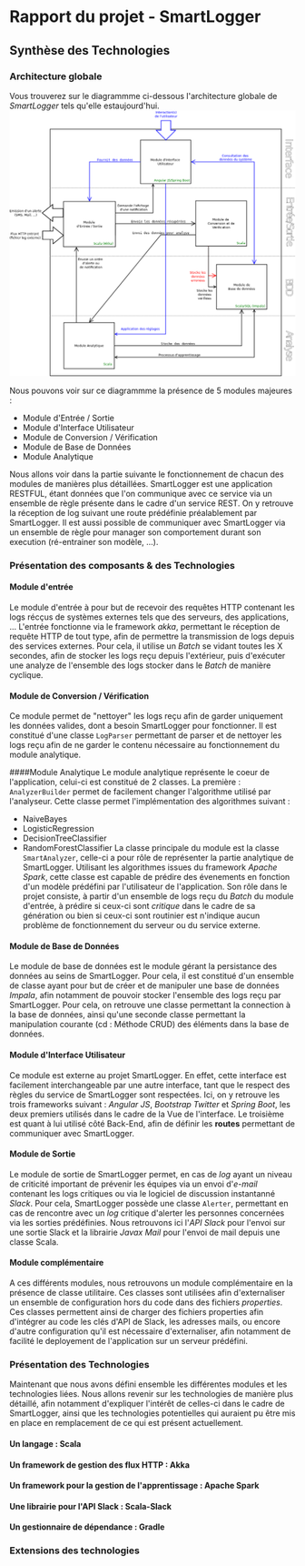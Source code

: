 # Rapport du projet - SmartLogger

## Synthèse des Technologies
### Architecture globale 
Vous trouverez sur le diagrammme ci-dessous l'architecture globale de _SmartLogger_ tels qu'elle estaujourd'hui.
![Présentation de l'architecture globale statique de SmartLogger](imgs/20170515-131351.png  "Architecture Globale de SmartLogger")

Nous pouvons voir sur ce diagrammme la présence de 5 modules majeures :
- Module d'Entrée / Sortie
- Module d'Interface Utilisateur
- Module de Conversion / Vérification
- Module de Base de Données
- Module Analytique

Nous allons voir dans la partie suivante le fonctionnement de chacun des modules de manières plus détaillées.
SmartLogger est une application RESTFUL, étant données que l'on communique avec ce service via un ensemble de règle présente dans le cadre d'un service REST.
On y retrouve la réception de log suivant une route prédéfinie préalablement par SmartLogger. Il est aussi possible de communiquer avec SmartLogger via un ensemble de règle pour manager son comportement durant son execution (ré-entrainer son modèle, ...).

### Présentation des composants & des Technologies
#### Module d'entrée
Le module d'entrée à pour but de recevoir des requêtes HTTP contenant les logs récçus de systèmes externes tels que des serveurs, des applications, ...
L'entrée fonctionne via le framework _akka_, permettant le réception de requête HTTP de tout type, afin de permettre la transmission de logs depuis des services externes.
Pour cela, il utilise un _Batch_  se vidant toutes les X secondes, afin de stocker les logs reçu depuis l'extérieur, puis d'exécuter une analyze de l'ensemble des logs stocker dans le _Batch_ de manière cyclique.

#### Module de Conversion / Vérification
Ce module permet de "nettoyer" les logs reçu afin de garder uniquement les données valides, dont a besoin SmartLogger pour fonctionner. Il est constitué d'une classe `LogParser` permettant de parser et de nettoyer les logs reçu afin de ne garder le contenu nécessaire au fonctionnement du module analytique.

####Module Analytique
Le module analytique représente le coeur de l'application, celui-ci est constitué de 2 classes. 
La première : `AnalyzerBuilder` permet de facilement changer l'algorithme utilisé par l'analyseur. Cette classe permet l'implémentation des algorithmes suivant : 
- NaiveBayes
- LogisticRegression
- DecisionTreeClassifier
- RandomForestClassifier
La classe principale du module est la classe `SmartAnalyzer`, celle-ci a pour rôle de représenter la partie analytique de SmartLogger. Utilisant les algorithmes issues du framework _Apache Spark_, cette classe est capable de prédire des évenements en fonction d'un modèle prédéfini par l'utilisateur de l'application. Son rôle dans le projet consiste, à partir d'un ensemble de logs reçu du _Batch_ du module d'entrée, à prédire si ceux-ci sont _critique_ dans le cadre de sa génération ou bien si ceux-ci sont routinier est n'indique aucun problème de fonctionnement du serveur ou du service externe.

#### Module de Base de Données
Le module de base de données est le module gérant la persistance des données au seins de SmartLogger.
Pour cela, il est constitué d'un ensemble de classe ayant pour but de créer et de manipuler une base de données _Impala_, afin notamment de pouvoir stocker l'ensemble des logs reçu par SmartLogger.
Pour cela, on retrouve une classe permettant la connection à la base de données, ainsi qu'une seconde classe permettant la manipulation courante (cd : Méthode CRUD) des éléments dans la base de données.

#### Module d'Interface Utilisateur
Ce module est externe au projet SmartLogger. En effet, cette interface est facilement interchangeable par une autre interface, tant que le respect des règles du service de SmartLogger sont respectées.
Ici, on y retrouve les trois frameworks suivant : _Angular JS_, _Bootstrap Twitter_ et _Spring Boot_, les deux premiers utilisés dans le cadre de la Vue de l'interface. Le troisième est quant à lui utilisé côté Back-End, afin de définir les **routes** permettant de communiquer avec SmartLogger. 

#### Module de Sortie
Le module de sortie de SmartLogger permet, en cas de _log_ ayant un niveau de criticité important de prévenir les équipes via un envoi d'_e-mail_ contenant les logs critiques ou via le logiciel de discussion instantanné _Slack_. Pour cela, SmartLogger possède une classe `Alerter`, permettant en cas de rencontre avec un _log_ critique d'alerter les personnes concernées via les sorties prédéfinies.
Nous retrouvons ici l'_API Slack_ pour l'envoi sur une sortie Slack et la librairie _Javax Mail_ pour l'envoi de mail depuis une classe Scala.

#### Module complémentaire
A ces différents modules, nous retrouvons un module complémentaire en la présence de classe utilitaire. 
Ces classes sont utilisées afin d'externaliser un ensemble de configuration hors du code dans des fichiers _properties_. 
Ces classes permettent ainsi de charger des fichiers properties afin d'intégrer au code les clés d'API de Slack, les adresses mails, ou encore d'autre configuration qu'il est nécessaire d'externaliser, afin notamment de facilité le deployement de l'application sur un serveur prédéfini.

### Présentation des Technologies
Maintenant que nous avons défini ensemble les différentes modules et les technologies liées.
Nous allons revenir sur les technologies de manière plus détaillé, afin notamment d'expliquer l'intérêt de celles-ci dans le cadre de SmartLogger, ainsi que les technologies potentielles qui auraient pu être mis en place en remplacement de ce qui est présent actuellement. 

#### Un langage : Scala

#### Un framework de gestion des flux HTTP : Akka

#### Un framework pour la gestion de l'apprentissage : Apache Spark

#### Une librairie pour l'API Slack : Scala-Slack

#### Un gestionnaire de dépendance : Gradle

### Extensions des technologies 

